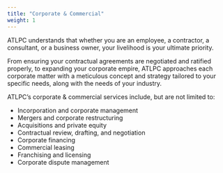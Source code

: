 ```yaml
---
title: "Corporate & Commercial"
weight: 1
---
```


ATLPC understands that whether you are an employee, a contractor, a consultant, or a business owner, your livelihood is your ultimate priority. 

From ensuring your contractual agreements are negotiated and ratified properly, to expanding your corporate empire, ATLPC approaches each corporate matter with a meticulous concept and strategy tailored to your specific needs, along with the needs of your industry.

ATLPC’s corporate & commercial services include, but are not limited to:
* Incorporation and corporate management
* Mergers and corporate restructuring
* Acquisitions and private equity
* Contractual review, drafting, and negotiation
* Corporate financing 
* Commercial leasing
* Franchising and licensing
* Corporate dispute management